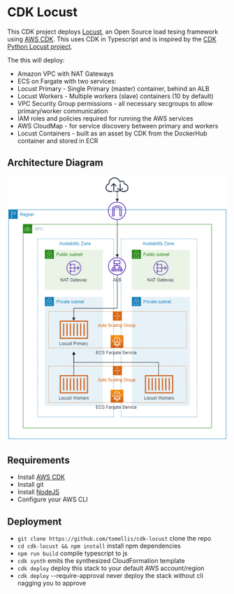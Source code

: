# CDK Locust

This CDK project deploys [Locust](https://locust.io/), an Open Source load tesing framework using [AWS CDK](https://aws.amazon.com/cdk/). This uses CDK in Typescript and is inspired by the [CDK Python Locust project](https://github.com/tynooo/python-cdk-locust).

The this will deploy:
 * Amazon VPC with NAT Gateways
 * ECS on Fargate with two services:
  * Locust Primary - Single Primary (master) container, behind an ALB
  * Locust Workers - Multiple workers (slave) containers (10 by default)
 * VPC Security Group permissions - all necessary secgroups to allow primary/worker communication
 * IAM roles and policies required for running the AWS services
 * AWS CloudMap - for service discovery between primary and workers
 * Locust Containers - built as an asset by CDK from the DockerHub container and stored in ECR

## Architecture Diagram

![Architecture Diagram](images/cdk-locust.png "Architecture Diagram")

## Requirements

 * Install [AWS CDK](https://aws.amazon.com/cdk/)
 * Install git
 * Install [NodeJS](https://nodejs.org/en/)
 * Configure your AWS CLI

## Deployment

 * `git clone https://github.com/tomellis/cdk-locust`   clone the repo
 * `cd cdk-locust && npm install`   install npm dependencies
 * `npm run build`   compile typescript to js
 * `cdk synth`       emits the synthesized CloudFormation template
 * `cdk deploy`      deploy this stack to your default AWS account/region
 * `cdk deploy` --require-approval never    deploy the stack without cli nagging you to approve
